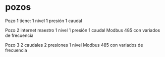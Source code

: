 # pozos
Pozo 1 tiene:
1 nivel 
1 presión
1 caudal 

Pozo 2  internet maestro
1 nivel 
1 presión
1 caudal 
Modbus 485 con variados de frecuencia 

Pozo 3 
2 caudales
2 presiones 
1 nivel 
Modbus 485 con variados de frecuencia